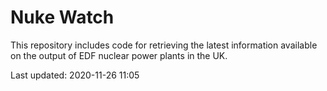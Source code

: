 # Nuke Watch

This repository includes code for retrieving the latest information available on the output of EDF nuclear power plants in the UK.

Last updated: 2020-11-26 11:05